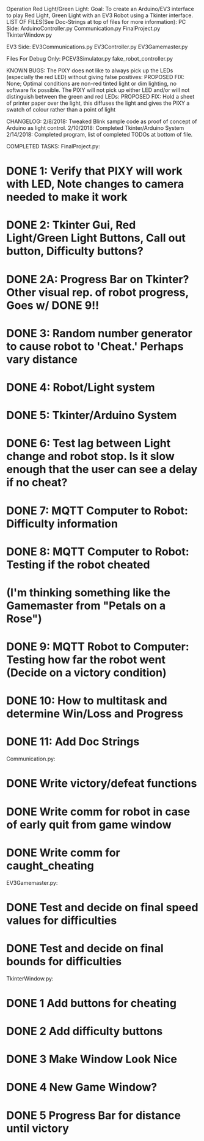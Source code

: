 Operation Red Light/Green Light:
Goal: To create an Arduino/EV3 interface to play Red Light, Green Light with an EV3 Robot using a Tkinter
interface.
LIST OF FILES(See Doc-Strings at top of files for more information):
PC Side:
ArduinoController.py
Communication.py
FinalProject.py
TkinterWindow.py

EV3 Side:
EV3Communications.py
EV3Controller.py
EV3Gamemaster.py

Files For Debug Only:
PCEV3Simulator.py
fake_robot_controller.py


KNOWN BUGS:
The PIXY does not like to always pick up the LEDs (especially the red LED) without giving false positives:
PROPOSED FIX: None; Optimal conditions are non-red tinted light or dim lighting, no software fix possible.
The PIXY will not pick up either LED and/or will not distinguish between the green and red LEDs:
PROPOSED FIX: Hold a sheet of printer paper over the light, this diffuses the light and gives the PIXY a swatch of
colour rather than a point of light

CHANGELOG:
2/8/2018: Tweaked Blink sample code as proof of concept of Arduino as light control.
2/10/2018: Completed Tkinter/Arduino System
2/14/2018: Completed program, list of completed TODOs at bottom of file.

COMPLETED TASKS:
FinalProject.py:
# DONE 1: Verify that PIXY will work with LED, Note changes to camera needed to make it work
# DONE 2: Tkinter Gui, Red Light/Green Light Buttons, Call out button, Difficulty buttons?
# DONE 2A: Progress Bar on Tkinter? Other visual rep. of robot progress, Goes w/ DONE 9!!
# DONE 3: Random number generator to cause robot to 'Cheat.' Perhaps vary distance
# DONE 4: Robot/Light system
# DONE 5: Tkinter/Arduino System
# DONE 6: Test lag between Light change and robot stop. Is it slow enough that the user can see a delay if no cheat?
# DONE 7: MQTT Computer to Robot: Difficulty information
# DONE 8: MQTT Computer to Robot: Testing if the robot cheated
# (I'm thinking something like the Gamemaster from "Petals on a Rose")
# DONE 9: MQTT Robot to Computer: Testing how far the robot went (Decide on a victory condition)
# DONE 10: How to multitask and determine Win/Loss and Progress
# DONE 11: Add Doc Strings

Communication.py:
# DONE Write victory/defeat functions
# DONE Write comm for robot in case of early quit from game window
# DONE Write comm for caught_cheating

EV3Gamemaster.py:
# DONE Test and decide on final speed values for difficulties
# DONE Test and decide on final bounds for difficulties

TkinterWindow.py:
# DONE 1 Add buttons for cheating
# DONE 2 Add difficulty buttons
# DONE 3 Make Window Look Nice
# DONE 4 New Game Window?
# DONE 5 Progress Bar for distance until victory